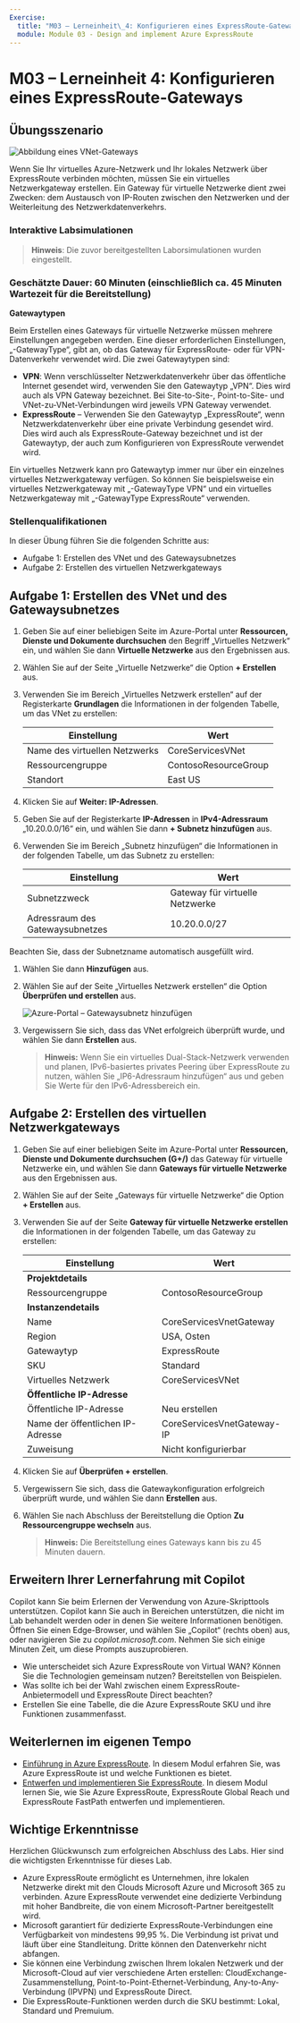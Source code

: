```yaml
---
Exercise:
  title: "M03 – Lerneinheit\_4: Konfigurieren eines ExpressRoute-Gateways"
  module: Module 03 - Design and implement Azure ExpressRoute
---
```

# M03 – Lerneinheit 4: Konfigurieren eines ExpressRoute-Gateways

## Übungsszenario

![Abbildung eines VNet-Gateways](../media/4-exercise-configure-expressroute-gateway.png)

Wenn Sie Ihr virtuelles Azure-Netzwerk und Ihr lokales Netzwerk über ExpressRoute verbinden möchten, müssen Sie ein virtuelles Netzwerkgateway erstellen. Ein Gateway für virtuelle Netzwerke dient zwei Zwecken: dem Austausch von IP-Routen zwischen den Netzwerken und der Weiterleitung des Netzwerkdatenverkehrs.

### Interaktive Labsimulationen

>**Hinweis**: Die zuvor bereitgestellten Laborsimulationen wurden eingestellt.

### Geschätzte Dauer: 60 Minuten (einschließlich ca. 45 Minuten Wartezeit für die Bereitstellung)

**Gatewaytypen**

Beim Erstellen eines Gateways für virtuelle Netzwerke müssen mehrere Einstellungen angegeben werden. Eine dieser erforderlichen Einstellungen, „-GatewayType“, gibt an, ob das Gateway für ExpressRoute- oder für VPN-Datenverkehr verwendet wird. Die zwei Gatewaytypen sind:

- **VPN**: Wenn verschlüsselter Netzwerkdatenverkehr über das öffentliche Internet gesendet wird, verwenden Sie den Gatewaytyp „VPN“. Dies wird auch als VPN Gateway bezeichnet. Bei Site-to-Site-, Point-to-Site- und VNet-zu-VNet-Verbindungen wird jeweils VPN Gateway verwendet.
- **ExpressRoute** – Verwenden Sie den Gatewaytyp „ExpressRoute“, wenn Netzwerkdatenverkehr über eine private Verbindung gesendet wird. Dies wird auch als ExpressRoute-Gateway bezeichnet und ist der Gatewaytyp, der auch zum Konfigurieren von ExpressRoute verwendet wird.

Ein virtuelles Netzwerk kann pro Gatewaytyp immer nur über ein einzelnes virtuelles Netzwerkgateway verfügen. So können Sie beispielsweise ein virtuelles Netzwerkgateway mit „-GatewayType VPN“ und ein virtuelles Netzwerkgateway mit „-GatewayType ExpressRoute“ verwenden.

### Stellenqualifikationen

In dieser Übung führen Sie die folgenden Schritte aus:

- Aufgabe 1: Erstellen des VNet und des Gatewaysubnetzes
- Aufgabe 2: Erstellen des virtuellen Netzwerkgateways

## Aufgabe 1: Erstellen des VNet und des Gatewaysubnetzes

1. Geben Sie auf einer beliebigen Seite im Azure-Portal unter **Ressourcen, Dienste und Dokumente durchsuchen** den Begriff „Virtuelles Netzwerk“ ein, und wählen Sie dann **Virtuelle Netzwerke** aus den Ergebnissen aus.

1. Wählen Sie auf der Seite „Virtuelle Netzwerke“ die Option **+ Erstellen** aus.

1. Verwenden Sie im Bereich „Virtuelles Netzwerk erstellen“ auf der Registerkarte **Grundlagen** die Informationen in der folgenden Tabelle, um das VNet zu erstellen:

   | **Einstellung**          | **Wert**                        |
   | -------------------- | -------------------------------- |
   | Name des virtuellen Netzwerks | CoreServicesVNet                 |
   | Ressourcengruppe       | ContosoResourceGroup             |
   | Standort             | East US                          |

1. Klicken Sie auf **Weiter: IP-Adressen**.

1. Geben Sie auf der Registerkarte **IP-Adressen** in **IPv4-Adressraum** „10.20.0.0/16“ ein, und wählen Sie dann **+ Subnetz hinzufügen** aus.

1. Verwenden Sie im Bereich „Subnetz hinzufügen“ die Informationen in der folgenden Tabelle, um das Subnetz zu erstellen:

   | **Einstellung**                  | **Wert**               |
   | ---------------------------- | ----------------------- |
   | Subnetzzweck               | Gateway für virtuelle Netzwerke |
   | Adressraum des Gatewaysubnetzes | 10.20.0.0/27            |

Beachten Sie, dass der Subnetzname automatisch ausgefüllt wird.

1. Wählen Sie dann **Hinzufügen** aus.

1. Wählen Sie auf der Seite „Virtuelles Netzwerk erstellen“ die Option **Überprüfen und erstellen** aus.

   ![Azure-Portal – Gatewaysubnetz hinzufügen](../media/add-gateway-subnet.png)

1. Vergewissern Sie sich, dass das VNet erfolgreich überprüft wurde, und wählen Sie dann **Erstellen** aus.

   >**Hinweis:** Wenn Sie ein virtuelles Dual-Stack-Netzwerk verwenden und planen, IPv6-basiertes privates Peering über ExpressRoute zu nutzen, wählen Sie „IP6-Adressraum hinzufügen“ aus und geben Sie Werte für den IPv6-Adressbereich ein.

## Aufgabe 2: Erstellen des virtuellen Netzwerkgateways

1. Geben Sie auf einer beliebigen Seite im Azure-Portal unter **Ressourcen, Dienste und Dokumente durchsuchen (G+/)** das Gateway für virtuelle Netzwerke ein, und wählen Sie dann **Gateways für virtuelle Netzwerke** aus den Ergebnissen aus.

1. Wählen Sie auf der Seite „Gateways für virtuelle Netzwerke“ die Option **+ Erstellen** aus.

1. Verwenden Sie auf der Seite **Gateway für virtuelle Netzwerke erstellen** die Informationen in der folgenden Tabelle, um das Gateway zu erstellen:

   | **Einstellung**               | **Wert**                  |
   | ------------------------- | -------------------------- |
   | **Projektdetails**       |                            |
   | Ressourcengruppe            | ContosoResourceGroup       |
   | **Instanzendetails**      |                            |
   | Name                      | CoreServicesVnetGateway    |
   | Region                    | USA, Osten                    |
   | Gatewaytyp              | ExpressRoute               |
   | SKU                       | Standard                   |
   | Virtuelles Netzwerk           | CoreServicesVNet           |
   | **Öffentliche IP-Adresse**     |                            |
   | Öffentliche IP-Adresse         | Neu erstellen                 |
   | Name der öffentlichen IP-Adresse    | CoreServicesVnetGateway-IP |
   | Zuweisung                | Nicht konfigurierbar           |

1. Klicken Sie auf **Überprüfen + erstellen**.

1. Vergewissern Sie sich, dass die Gatewaykonfiguration erfolgreich überprüft wurde, und wählen Sie dann **Erstellen** aus.

1. Wählen Sie nach Abschluss der Bereitstellung die Option **Zu Ressourcengruppe wechseln** aus.

   >**Hinweis:** Die Bereitstellung eines Gateways kann bis zu 45 Minuten dauern.


## Erweitern Ihrer Lernerfahrung mit Copilot

Copilot kann Sie beim Erlernen der Verwendung von Azure-Skripttools unterstützen. Copilot kann Sie auch in Bereichen unterstützen, die nicht im Lab behandelt werden oder in denen Sie weitere Informationen benötigen. Öffnen Sie einen Edge-Browser, und wählen Sie „Copilot“ (rechts oben) aus, oder navigieren Sie zu *copilot.microsoft.com*. Nehmen Sie sich einige Minuten Zeit, um diese Prompts auszuprobieren.
+ Wie unterscheidet sich Azure ExpressRoute von Virtual WAN? Können Sie die Technologien gemeinsam nutzen? Bereitstellen von Beispielen.
+ Was sollte ich bei der Wahl zwischen einem ExpressRoute-Anbietermodell und ExpressRoute Direct beachten?
+ Erstellen Sie eine Tabelle, die die Azure ExpressRoute SKU und ihre Funktionen zusammenfasst.

## Weiterlernen im eigenen Tempo

+ [Einführung in Azure ExpressRoute](https://learn.microsoft.com/training/modules/intro-to-azure-expressroute/). In diesem Modul erfahren Sie, was Azure ExpressRoute ist und welche Funktionen es bietet.
+ [Entwerfen und implementieren Sie ExpressRoute](https://learn.microsoft.com/training/modules/design-implement-azure-expressroute/). In diesem Modul lernen Sie, wie Sie Azure ExpressRoute, ExpressRoute Global Reach und ExpressRoute FastPath entwerfen und implementieren.

## Wichtige Erkenntnisse

Herzlichen Glückwunsch zum erfolgreichen Abschluss des Labs. Hier sind die wichtigsten Erkenntnisse für dieses Lab. 
+ Azure ExpressRoute ermöglicht es Unternehmen, ihre lokalen Netzwerke direkt mit den Clouds Microsoft Azure und Microsoft 365 zu verbinden. Azure ExpressRoute verwendet eine dedizierte Verbindung mit hoher Bandbreite, die von einem Microsoft-Partner bereitgestellt wird.
+ Microsoft garantiert für dedizierte ExpressRoute-Verbindungen eine Verfügbarkeit von mindestens 99,95 %. Die Verbindung ist privat und läuft über eine Standleitung. Dritte können den Datenverkehr nicht abfangen.
+ Sie können eine Verbindung zwischen Ihrem lokalen Netzwerk und der Microsoft-Cloud auf vier verschiedene Arten erstellen: CloudExchange-Zusammenstellung, Point-to-Point-Ethernet-Verbindung, Any-to-Any-Verbindung (IPVPN) und ExpressRoute Direct.
+ Die ExpressRoute-Funktionen werden durch die SKU bestimmt: Lokal, Standard und Premuium. 
